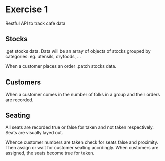 # Exercise 1
Restful API to track cafe data

## Stocks
.get stocks data. Data will be an array of objects of stocks grouped by categories: eg. utensils, dryfoods, ...

When a customer places an order .patch stocks data.

## Customers
When a customer comes in the number of folks in a group and their orders are recorded.

## Seating
All seats are recorded true or false for taken and not taken respectively. Seats are visually layed out.

Whence customer numbers are taken check for seats false and proximity. Then assign or wait for customer seating accrdingly. When customers are assigned, the seats become true for taken.